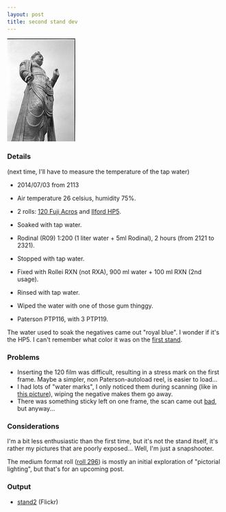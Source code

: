 ```yaml
---
layout: post
title: second stand dev
---
```


<img
  class="top-left"
  src="/images/stand2_statue.jpg"
/>

### Details

(next time, I'll have to measure the temperature of the tap water)

* 2014/07/03 from 2113
* Air temperature 26 celsius, humidity 75%.
* 2 rolls: [120 Fuji Acros](https://www.flickr.com/search/?tags=roll296&sort=date-posted-desc&user_id=48024574%40N00) and [Ilford HP5](https://www.flickr.com/search/?tags=roll292&sort=date-posted-desc&user_id=48024574%40N00).
* Soaked with tap water.
* Rodinal (R09) 1:200 (1 liter water + 5ml Rodinal), 2 hours (from 2121 to 2321).
* Stopped with tap water.
* Fixed with Rollei RXN (not RXA), 900 ml water + 100 ml RXN (2nd usage).
* Rinsed with tap water.
* Wiped the water with one of those gum thinggy.

* Paterson PTP116, with 3 PTP119.

The water used to soak the negatives came out "royal blue". I wonder if it's the HP5. I can't remember what color it was on the [first stand](2014-06-15-first-stand-dev.html).

### Problems

* Inserting the 120 film was difficult, resulting in a stress mark on the first frame. Maybe a simpler, non Paterson-autoload reel, is easier to load...
* I had lots of "water marks", I only noticed them during scanning (like in [this picture](https://www.flickr.com/photos/jmettraux/14390035138/in/photostream/lightbox/)), wiping the negative makes them go away.
* There was something sticky left on one frame, the scan came out [bad](https://www.flickr.com/photos/jmettraux/14576663675/in/photostream/lightbox/), but anyway...

### Considerations

I'm a bit less enthusiastic than the first time, but it's not the stand itself, it's rather my pictures that are poorly exposed... Well, I'm just a snapshooter.

The medium format roll ([roll 296](https://www.flickr.com/search/?tags=roll296&sort=date-posted-desc&user_id=48024574%40N00)) is mostly an initial exploration of "pictorial lighting", but that's for an upcoming post.

### Output

* [stand2](https://www.flickr.com/search/?tags=stand2&sort=date-posted-desc&user_id=48024574%40N00) (Flickr)

